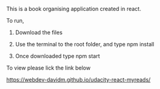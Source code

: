 This is a book organising application created in react.

To run,

1. Download the files

2. Use the terminal to the root folder, and type npm install

3. Once downloaded type npm start

To view please lick the link below

https://webdev-davidm.github.io/udacity-react-myreads/
